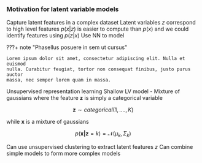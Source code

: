 ### Motivation for latent variable models ###

Capture latent features in a complex dataset
Latent variables $z$ correspond to high level features
$p(x | z)$ is easier to compute than $p(x)$ and we could identify features using $p(z|x)$
Use NN to model 

???+ note "Phasellus posuere in sem ut cursus"

    Lorem ipsum dolor sit amet, consectetur adipiscing elit. Nulla et euismod
    nulla. Curabitur feugiat, tortor non consequat finibus, justo purus auctor
    massa, nec semper lorem quam in massa.

Unsupervised representation learning
Shallow LV model - Mixture of gaussians
where the feature $\mathbf{z}$ is simply a categorical variable 

$$
\mathbf{z} \sim categorical(1, ...., K)
$$

while $\mathbf{x}$ is a mixture of gaussians

$$
p(\mathbf{x | z} = k) = \mathcal{N}(\mu_k, \Sigma_k)
$$

Can use unsupervised clustering to extract latent features $z$
Can combine simple models to form more complex models


